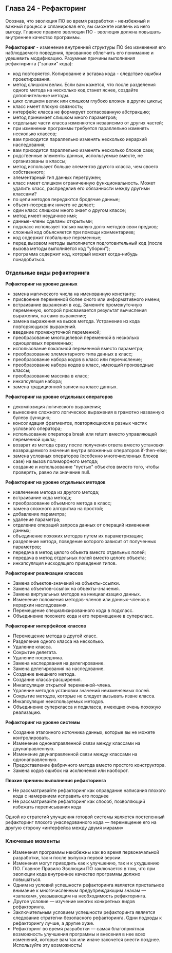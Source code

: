 ## Глава 24 - Рефакторинг
Осознав, что эволюция ПО во время разработки - неизбежный и важный процесс и спланировав его, вы сможете извлечь из него выгоду. Главное правило эволюции ПО - эволюция должна повышать внутреннее качество программы.

**Рефакторинг** - изменение внутренней структуры ПО без изменения его наблюдаемого поведения, призванное облегчить его понимание и удешевить модификацию. Разумные причины выполнения рефактиринга ("запахи" кода):
- код повторяется. Копирование и вставка кода - следствие ошибки проектирования.
- метод слишком велик. Если вам кажется, что после разделения одного метода на несколько код станет яснее, создайте дополнительные методы.
- цикл слишком велик или слишком глубоко вложен в другие циклы;
- класс имеет плохую связность;
- интерфейс класса не формирует согласованную абстракцию;
- метод принимает слишком много параметров;
- отдельные части класса изменяются независимо от других частей;
- при изменении программы требуется параллельно изменять несколько классов;
- вам приходится параллельно изменять несколько иерархий наследования;
- вам приходится параллельно изменять несколько блоков case;
- родственные элементы данных, используемые вместе, не организованы в классы;
- метод использует больше элементов другого класса, чем своего собственного;
- элементарный тип данных перегружен;
- класс имеет слишком ограниченную функциональность. Может удалить класс, распределив его обязанности между другими классами?
- по цепи методов передаются бродячие данные;
- объект-посредник ничего не делает;
- один класс слишком много знает о другом классе;
- метод имеет неудачное имя;
- данные-члены сделаны открытыми;
- подкласс использует только малую долю методов свои предков;
- сложный код объясняется при помощи комментариев;
- код содержит глобальные переменные;
- перед вызовом методы выполняется подготовительный код (после вызова методы выполняется код "уборки");
- программа содержит код, который может когда-нибудь понадобиться.

### Отдельные виды рефакторинга
**Рефакторинг на уровне данных**
- замена магического числа на именованную константу;
- присвоение переменной более сного или информативного имени;
- встраивание выражения в код. Замените промежуточную переменную, которой присваивается результат вычисления выражения, на само выражение;
- замена выражения на вызов метода. Устранение из кода повторяющихся выражений.
- введение промежуточной переменной;
- преобразование многоцелевой переменной в несколько одноцелевых переменных;
- использование локальной переменной вместо параметра;
- преобразование элементарного типа данных в класс;
- преобразование набора кодов в класс или перечисление;
- преобразование набора кодов в класс, имеющий производные классы;
- преобразование массива в класс;
- инкапсуляция набора;
- замена традиционной записи на класс данных.

**Рефакторинг на уровне отдельных операторов**
- декомпозиция логического выражения;
- вынесение сложного логическоо выражения в грамотно названную булеву функцию;
- консолидация фрагментов, повторяющихся в разных частях условного оператора;
- использование оператора break или return вместо управляющей переменной цикла;
- возврат из метода сразу после получения ответа вместо установки возвращаемого значения внутри вложенных операторов if-then-else;
- замена условных операторов (особенно многочисленных блоков case) на вызов полиморфного метода;
- создание и использование "пустых" объектов вместо того, чтобы проверять, равно ли значение null.

**Рефакторинг на уровне отдельных методов**
- извлечение метода из другого метода;
- встраивание кода метода;
- преобразование объемного метода в класс;
- замена сложного алгоритма на простой;
- добавление параметра;
- удаление параметра;
- отделение операций запроса данных от операций изменения данных;
- объединение похожих методов путем их параметризации;
- разделение метода, поведение которого зависит от полученных параметров;
- передача в метод целого объекта вместо отдельных полей;
- передача в метод отдельных полей вместо целого объекта;
- инкапсуляция нисходящего приведения типов.

**Рефакторинг реализации классов**
- Замена объектов-значений на объекты-ссылки.
- Замена объектов-ссылок на объекты-значения.
- Замена виртуальных методов на инициализацию данных.
- Изменение положения методов-членов или данных-членов в иерархии наследования.
- Перемещение специализированного кода в подкласс.
- Объединение похожего кода и его перемещение в суперкласс.

**Рефакторинг интерфейсов классов**
- Перемещение метода в другой класс.
- Разделение одного класса на несколько.
- Удаление класса.
- Сокрытие делегата.
- Удаление посредника.
- Замена наследования на делегирование.
- Замена делегирования на наследование.
- Создание внешнего метода.
- Создание класса-расширения.
- Инкапсуляция открытой переменной-члена.
- Удаление методов установки значений неизменяемых полей.
- Сокрытие методов, которые не следует вызывать извне класса.
- Инкапсуляция неиспользуемых методов.
- Объединение суперкласса и подкласса, имеющих очень похожую реализацию.

**Рефакторинг на уровне системы**
- Создание эталонного источника данных, которые вы не можете контролировать.
- Изменение однонаправленной связи между классами на двунаправленную.
- Изменение двунаправленной связи между классами на однонаправленную.
- Предоставление фабричного метода вместо простого конструктора.
- Замена кодов ошибок на исключения или наоборот.

**Плохие причины выполнения рефакторинга**
- Не рассматривайте рефакторинг как оправдание написания плохого кода с намерением исправить его позднее
- Не рассматривайте рефакторинг как способ, позволяющий избежать переписывания кода

Одной из стратегий улучшения готовой системы является постепенный рефакторинг плохого унаследованного кода — перемещение его на другую сторону «интерфейса между двумя мирами»

### Ключевые моменты
- Изменения программы неизбежны как во время первоначальной разработки, так и после выпуска первой версии.
- Изменения могут приводить как к улучшению, так и к ухудшению ПО. Главное Правило Эволюции ПО заключается в том, что при эволюции кода внутреннее качество программы должно повышаться.
- Одним из условий успешности рефакторинга является пристальное внимание к многочисленным предупреждающим знакам — «запахам», указывающим на необходимость рефакторинга.
- Другое условие — изучение многих конкретных видов рефакторинга.
- Заключительным условием успешности рефакторинга является следование стратегии безопасного рефакторинга. Одни подходы к рефакторингу лучше, а другие хуже.
- Рефакторинг во время разработки — самая благоприятная возможность улучшения программы и внесения в нее всех изменений, которые вам так или иначе захочется внести позднее. Используйте эту возможность!